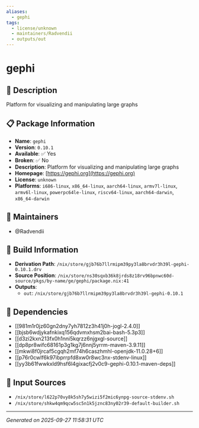 ```yaml
---
aliases:
  - gephi
tags:
  - license/unknown
  - maintainers/Radvendii
  - outputs/out
---
```


# gephi

## 📝 Description

Platform for visualizing and manipulating large graphs

## 📋 Package Information

- **Name**: `gephi`
- **Version**: `0.10.1`
- **Available**: ✅ Yes
- **Broken**: ✅ No
- **Description**: Platform for visualizing and manipulating large graphs
- **Homepage**: [https://gephi.org](https://gephi.org)
- **License**: `unknown`
- **Platforms**: `i686-linux`, `x86_64-linux`, `aarch64-linux`, `armv7l-linux`, `armv6l-linux`, `powerpc64le-linux`, `riscv64-linux`, `aarch64-darwin`, `x86_64-darwin`
## 👥 Maintainers

- @Radvendii


## 🔧 Build Information

- **Derivation Path**: `/nix/store/gjb76b7llrmipm39py3la8brvdr3h39l-gephi-0.10.1.drv`
- **Source Position**: `/nix/store/ns30sqxb36k8jrds8z18rv96bpnwc60d-source/pkgs/by-name/ge/gephi/package.nix:41`
- **Outputs**:
  - `out`:  `/nix/store/gjb76b7llrmipm39py3la8brvdr3h39l-gephi-0.10.1`

## 🔗 Dependencies

- [[981m1r0jz60gn2dny7yh7812z3h41j0h-jogl-2.4.0]]
- [[bjsb6wdjykafnkixq156qdvmxhsm2bai-bash-5.3p3]]
- [[d3zi2kxn213fx0h1nni5kqrzz6njgxgl-source]]
- [[dp8pr8wifc68161p3g1kg7j6nnj5yrrm-maven-3.9.11]]
- [[mkwi8f0jrcaf5cgqh2mf74h6caszhmhl-openjdk-11.0.28+6]]
- [[p76r0cwlf6k97ibprrpfd8xw0r8wc3nx-stdenv-linux]]
- [[yy3b61fwwkxld9hsf6l4gixacfj2v0c9-gephi-0.10.1-maven-deps]]

## 📁 Input Sources

- `/nix/store/l622p70vy8k5sh7y5wizi5f2mic6ynpg-source-stdenv.sh`
- `/nix/store/shkw4qm9qcw5sc5n1k5jznc83ny02r39-default-builder.sh`

---
*Generated on 2025-09-27 11:58:31 UTC*
